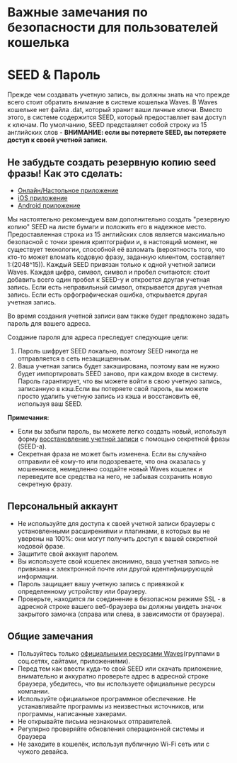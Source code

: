 # Важные замечания по безопасности для пользователей кошелька

# SEED & Пароль

Прежде чем создавать учетную запись, вы должны знать на что прежде всего стоит обратить внимание в системе кошелька Waves.
В Waves кошельке нет файла .dat, который хранит ваши личные ключи. Вместо этого, в системе содержится SEED, который предоставляет
вам доступ к ключам. По умолчанию, SEED представляет собой строку из 15 английских слов -
**ВНИМАНИЕ: если вы потеряете SEED, вы потеряете доступ к своей учетной записи**.

## Не забудьте создать резервную копию seed фразы! Как это сделать:

* [Онлайн/Настольное приложение](https://docs.wavesplatform.com/en/waves-client/account-management/creating-an-account.html#warning)
* [iOS приложение](https://docs.wavesplatform.com/en/waves-client/mobile-apps/iOS/account-management/creating-an-account.html#warning)
* [Android приложение](https://docs.wavesplatform.com/en/waves-client/mobile-apps/android/account-management/creating-an-account.html#warning)

Мы настоятельно рекомендуем вам дополнительно создать "резервную копию" SEED на листе бумаги и положить его в надежное место.
Предоставленная строка из 15 английских слов является максимально безопасной с точки зрения криптографии и, в настоящий момент,
не существует технологии, способной её взломать \(вероятность того, что кто-то может вломать кодовую фразу, заданную клиентом,
составляет 1:(2048^15)\). Каждый SEED привязан только к одной учетной записи Waves. Каждая цифра, символ, символ и пробел
считаются: стоит добавить всего один пробел к SEED-у и откроется другая учетная запись. Если есть неправильный символ, открывается
другая учетная запись. Если есть орфографическая ошибка, открывается другая учетная запись.

Во время создания учетной записи вам также будет предложено задать пароль для вашего адреса.

Создание пароля для адреса преследует следующие цели:

1. Пароль шифрует SEED локально, поэтому SEED никогда не отправляется в сеть незащищенным.  
2. Ваша учетная запись будет закэширована, поэтому вам не нужно будет импортировать SEED заново, при каждом входе в систему.
Пароль гарантирует, что вы можете войти в свою учетную запись, записанную в кэш.Если вы потеряете свой пароль, вы можете просто
удалить учетную запись из кэша и восстановить её, используя ваш SEED.

**Примечания:**

* Если вы забыли пароль, вы можете легко создать новый, используя форму
[восстановление учетной записи](/waves-client/account-management/restore-an-account.md) с помощью секретной фразы (SEED-а).
* Секретная фраза не может быть изменена. Если вы случайно отправили её кому-то или подозреваете, что она оказалась у мошенников,
немедленно создайте новый Waves кошелек и переведите все средства на него, не забывая сохранить новую секретную фразу.

## Персональный аккаунт

* Не используйте для доступа к своей учетной записи браузеры с установленными расширениями и плагинами, в которых вы не уверены на 100%: они могут получить доступ к вашей секретной кодовой фразе.
* Защитите свой аккаунт паролем.
*  Вы используете свой кошелек анонимно, ваша учетная запись не привязана к электронной почте или другой идентифицирующей информации.
* Пароль защищает вашу учетную запись с привязкой к определенному устройству или браузеру.
* Проверьте, находится ли соединение в безопасном режиме SSL - в адресной строке вашего веб-браузера вы должны увидеть значок закрытого
замочка \(справа или слева, в зависимости от браузера\).

## Общие замечания

* Пользуйтесь только [официальными ресурсами Waves](/overview/waves-official-resources.md)\(группами в соц.сетях, сайтами,
приложениями\).
* Перед тем как ввести куда-то свой SEED или скачать приложение, внимательно и аккуратно проверьте адрес в адресной строке браузера,
убедитесь, что вы используете официальные ресурсы компании.
* Используйте официальное программное обеспечение. Не устанавливайте программы из неизвестных источников, или программы, написанные
хакерами.
* Не открывайте письма незнакомых отправителей.
* Регулярно проверяйте обновления операционной системы и браузера
* Не заходите в кошелёк, используя публичную Wi-Fi сеть или с чужого девайса.
